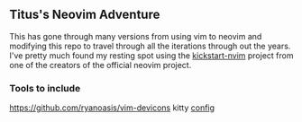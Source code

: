 ## Titus's Neovim Adventure

This has gone through many versions from using vim to neovim and modifying this repo to travel through all the iterations through out the years. I've pretty much found my resting spot using the [kickstart-nvim](https://github.com/nvim-lua/kickstart.nvim) project from one of the creators of the official neovim project. 


### Tools to include
https://github.com/ryanoasis/vim-devicons
kitty [config](https://github.com/ChrisTitusTech/hyprland-titus/tree/main/dotconfig/kitty)
